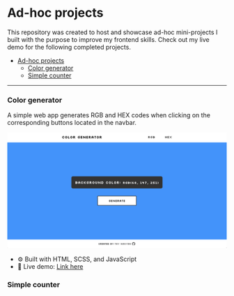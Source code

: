 # Ad-hoc projects
This repository was created to host and showcase ad-hoc mini-projects I built with the purpose to improve my frontend skills. Check out my live demo for the following completed projects.

* [Ad-hoc projects](#ad-hoc-projects)
    * [Color generator](#color-generator)
    * [Simple counter](#simple-counter)

---

### Color generator
A simple web app generates RGB and HEX codes when clicking on the corresponding buttons located in the navbar.

![color-generator-desktop-screenshot](./screenshots/color-generator.png)

- ⚙️ Built with HTML, SCSS, and JavaScript
- 🔗 Live demo: [Link here](https://thynguyen.dev/adhoc-projects/color-generator/index.html)


### Simple counter
